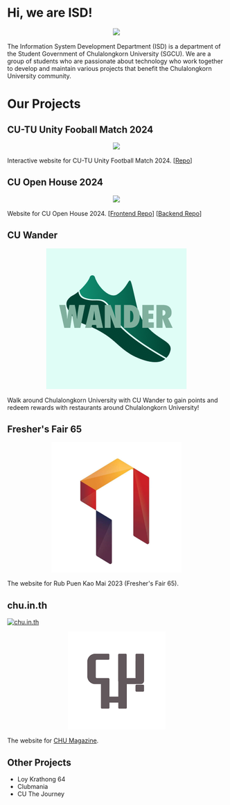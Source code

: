 # Hi, we are ISD!

<p align="center">
    <a href="https://github.com/isd-sgcu">
        <img src="https://github.com/isd-sgcu/.github/assets/28398789/df56647b-a140-4eb3-920a-5931d20eaec1" width="750">
    </a>
</p>

The Information System Development Department (ISD) is a department of the Student Government of Chulalongkorn University (SGCU). We are a group of students who are passionate about technology who work together to develop and maintain various projects that benefit the Chulalongkorn University community.

# Our Projects

## CU-TU Unity Fooball Match 2024

<p align="center">
  <a href="https://github.com/isd-sgcu/cutu-2024"><img width="300" src="https://github.com/isd-sgcu/.github/assets/28398789/818dbad3-b7f6-4e88-8b69-1c37dbf6c996"></a>
</p>

Interactive website for CU-TU Unity Football Match 2024. [[Repo](https://github.com/isd-sgcu/cutu-2024)]

## CU Open House 2024

<p align="center">
  <img width="300" src="https://github.com/isd-sgcu/.github/assets/28398789/48a1ed40-ed57-4b86-a7ad-090bfaf4f978">
</p>

Website for CU Open House 2024. [[Frontend Repo](https://github.com/isd-sgcu/oph66-frontend)] [[Backend Repo](https://github.com/isd-sgcu/oph66-backend)]

## CU Wander

<p align="center">
  <img src="https://raw.githubusercontent.com/isd-sgcu/.github/master/profile/assets/cuwander.png">
</p>

Walk around Chulalongkorn University with CU Wander to gain points and redeem rewards with restaurants around Chulalongkorn University!

## Fresher's Fair 65

<p align="center">
  <img width="300" src="https://raw.githubusercontent.com/isd-sgcu/.github/master/profile/assets/rnkm65.jpeg">
</p>

The website for Rub Puen Kao Mai 2023 (Fresher's Fair 65).

## chu.in.th

[![chu.in.th](https://img.shields.io/badge/visit-chu.in.th-red)](https://chu.in.th)

<p align="center">
    <a href="https://chu.in.th">
        <img src="https://raw.githubusercontent.com/isd-sgcu/.github/master/profile/assets/chu.png">
    </a>
</p>

The website for [CHU Magazine](https://www.facebook.com/CHUMAGofficial/).

## Other Projects

- Loy Krathong 64
- Clubmania
- CU The Journey
